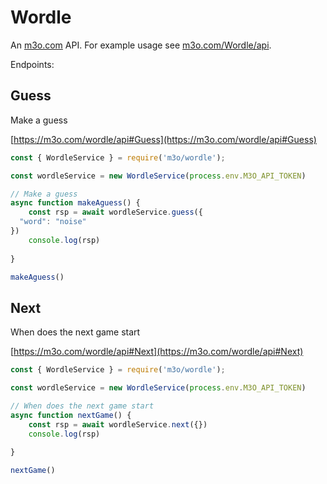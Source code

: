 # Wordle

An [m3o.com](https://m3o.com) API. For example usage see [m3o.com/Wordle/api](https://m3o.com/Wordle/api).

Endpoints:

## Guess

Make a guess


[https://m3o.com/wordle/api#Guess](https://m3o.com/wordle/api#Guess)

```js
const { WordleService } = require('m3o/wordle');

const wordleService = new WordleService(process.env.M3O_API_TOKEN)

// Make a guess
async function makeAguess() {
	const rsp = await wordleService.guess({
  "word": "noise"
})
	console.log(rsp)
	
}

makeAguess()
```
## Next

When does the next game start


[https://m3o.com/wordle/api#Next](https://m3o.com/wordle/api#Next)

```js
const { WordleService } = require('m3o/wordle');

const wordleService = new WordleService(process.env.M3O_API_TOKEN)

// When does the next game start
async function nextGame() {
	const rsp = await wordleService.next({})
	console.log(rsp)
	
}

nextGame()
```
